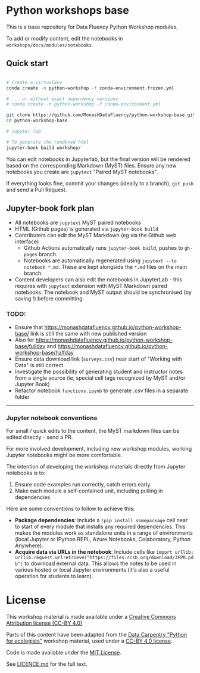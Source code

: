 # Python workshops base

This is a base repository for Data Fluency Python Workshop modules.

To add or modify content, edit the notebooks in 
`workshops/docs/modules/notebooks`.

## Quick start
```bash

# Create a virtualenv
conda create -n python-workshop -f conda-environment.frozen.yml

# ... or without exact dependency versions
# conda create -n python-workshop -f conda-environment.yml

git clone https://github.com/MonashDataFluency/python-workshop-base.git
cd python-workshop-base

# jupyter lab

# To generate the rendered html
jupyter-book build workshop/
```

You can edit notebooks in Jupyterlab, but the final version will be rendered based on the corresponding Markdown (MyST) files. Ensure any new notebooks you create are `jupytext` "Paired MyST notebooks".

If everything looks fine, commit your changes (ideally to a branch), `git push` and send a Pull Request.

## Jupyter-book fork plan

- All notebooks are `jupytext` MyST paired notebooks
- HTML (Github pages) is generated via `jupyter-book build`
- Contributers can edit the MyST Markdown (eg via the Github web interface)
  - Github Actions automatically runs `jupyter-book build`, pushes to `gh-pages` branch.
  - Notebooks are automatically regenerated using `jupytext --to notebook *.md`. These are kept alongside the `*.md` files on the main branch.
- Content developers can also edit the notebooks in JupyterLab - this requires with `jupytext` extension with MyST Markdown paired notebooks. The notebook and MyST output should be synchronised (by saving !) before committing.

### TODO:
- Ensure that https://monashdatafluency.github.io/python-workshop-base/ link is still the same with new published version
- Also for https://monashdatafluency.github.io/python-workshop-base/fullday and https://monashdatafluency.github.io/python-workshop-base/halfday
- Ensure data download link (`surveys.csv`) near start of "Working with Data" is still correct.
- Investigate the possibility of generating student and instructor notes from a single source (ie, special cell tags recognized by MyST and/or Jupyter Book)
- Refactor notebook `functions.ipynb` to generate .csv files in a separate folder
----------------

### Jupyter notebook conventions

For small / quick edits to the content, the MyST markdown files can be edited directly - send a PR.

For more involved development, including new workshop modules, working Jupyter notebooks might be more comfortable.

The intention of developing the workshop materials directly from Jupyter notebooks is to:

1. Ensure code examples run correctly, catch errors early.
2. Make each module a self-contained unit, including pulling in dependencies.

Here are some conventions to follow to achieve this:

* **Package dependencies**: Include a `!pip install somepackage` cell near to start of every module
  that installs any required dependencies. This makes the modules work as standalone units in a range 
  of environments (local Jupyter or IPython REPL, Azure Notebooks, Colaboratory, Python Anywhere).
* **Acquire data via URLs in the notebook**: Include cells like `import urllib; urllib.request.urlretrieve("https://files.rcsb.org/download/3FPR.pdb")` to download external data.
  This allows the notes to be used in various hosted or local Jupyter environments 
  (it's also a useful operation for students to learn).


# License

This workshop material is made available under a 
[Creative Commons Attribution license (CC-BY 4.0)](https://creativecommons.org/licenses/by/4.0/legalcode)

Parts of this content have been adapted from the 
[Data Carpentry "Python for ecologists"](http://www.datacarpentry.org/python-ecology-lesson/) 
workshop material, used under a [CC-BY 4.0 license](https://creativecommons.org/licenses/by/4.0/legalcode).

Code is made available under the 
[MIT License](http://opensource.org/licenses/mit-license.html).

See [LICENCE.md](LICENSE.md) for the full text.
